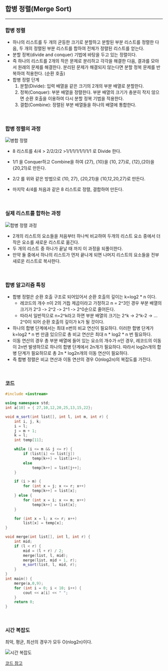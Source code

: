 ## 합병 정렬(Merge Sort)

----

### 합병 정렬

* 하나의 리스트를 두 개의 균등한 크기로 분할하고 분할된 부분 리스트를 정렬한 다음, 두 개의 정렬된 부분 리스트를 합하여 전체가 정렬된 리스트를 얻는다.
* 분할 정복(divide and conquer) 기법에 바탕을 두고 있는 정렬이다.
* 즉 하나의 리스트를 2개의 작은 문제로 분리하고 각각을 해결한 다음, 결과를 모아서 원래의 문제를 해결한다. 분리된 문제가 해결되지 않는다면 분할 정복 문제를 반복하여 적용한다. (순환 호출)
* 합병 정렬 단계
  1. 분할(Divide): 입력 배열을 같은 크기의 2개의 부분 배열로 분할한다.
  2. 정복(Conquer): 부분 배열을 정렬한다. 부분 배열의 크기가 충분히 작지 않으면 순환 호출을 이용하여 다시 분할 정복 기법을 적용한다.
  3. 결합(Combine): 정렬된 부분 배열들을 하나의 배열에 통합한다.

<br>

### 합병 정렬의 과정

![병합 정렬](https://user-images.githubusercontent.com/68210266/138544156-e12b7221-c06d-428d-9a01-97c934d9179d.PNG)

* 8 리스트를 4/4 > 2/2/2/2 >1/1/1/1/1/1/1/1 로 Divide 한다.

* 1/1 을 Conquer하고 Combine을 하여 {27}, {10}을 {10, 27}로, {12},{20}을 {20,21}로 만든다.

* 2/2 를 위와 같은 방법으로 {10, 27}, {20,21}을 {10,12,20,27}로 만든다.

* 마지막 4/4를 처음과 같은 8 리스트로 정렬, 결합하여 만든다.

  <br>

### 실제 리스트를 합하는 과정

![합병 정렬 과정](https://user-images.githubusercontent.com/68210266/138544434-09dd20f9-1b33-4ccd-bff1-fd404ab309b5.PNG)

* 2개의 리스트의 요소들을 처음부터 하나씩 비교하여 두개의 리스트 요소 중에서 더 작은 요소를 새로운 리스트로 옮긴다.
* 두 개의 리스트 중 하나가 끝날 때 까지 이 과정을 되풀이한다.
* 만약 둘 중에서 하나의 리스트가 먼저 끝나게 되면 나머지 리스트의 요소들을 전부 새로운 리스트로 복사한다.

<br>

### 합병 알고리즘 특징

* 합병 정렬은 순환 호출 구조로 되어있어서 순환 호출의 깊이는 k=log2 * n 이다.
  * 레코드의 개수 n이 2의 거듭 제곱이라고 가정하고 n = 2^3인 경우 부분 배열의 크기가 2^3 -> 2^2 -> 2^1 -> 2^0순으로 줄어든다.
  * 따라서 일반적으로 n=2^k라고 하면 부분 배열의 크기는 2^k -> 2^k-2 -> ... 2^0이 되어 순환 호출의 깊이가 k가 될 것이다.
* 하나의 합병 단계에서는 최대 n번의 비교 연산이 필요하다. 이러한 합병 단계가 k=log2 * n 번 만큼 있으므로 총 비교 연산은 최대 n * log2 * n 번 필요하다.
* 이동 연산의 경우 총 부분 배열에 들어 있는 요소의 개수가 n인 경우, 레코드의 이동이 2n번 발생하므로 하나의 합병 단계에서 2n개가 필요하다. 따라서 log2n개의 합병 단계가 필요하므로 총 2n * log2n개의 이동 연산이 필요하다.
* 즉 합병 정렬은 비교 연산과 이동 연산의 경우 O(nlog2n)의 복잡도를 가진다.

<br>

### 코드

```c++
#include <iostream>

using namespace std;
int a[10] = { 27,10,12,20,25,13,15,22};

void m_sort(int list[], int l, int m, int r) {
	int i, j, k;
	i = l;
	j = m + 1;
	k = l;
	int temp[11];

	while (i <= m && j <= r) {
		if (list[i] <= list[j])
			temp[k++] = list[i++];
		else
			temp[k++] = list[j++];
	}

	if (i > m) {
		for (int x = j; x <= r; x++)
			temp[k++] = list[x];
	} else {
		for (int x = i; x <= m; x++)
			temp[k++] = list[x];
	}

	for (int x = l; x <= r; x++)
		list[x] = temp[x];
}

void merge(int list[], int l, int r) {
	int mid;
	if (l < r) {
		mid = (l + r) / 2;
		merge(list, l, mid);
		merge(list, mid + 1, r);
		m_sort(list, l, mid, r);
	}
}
int main() {
	merge(a,0,9);
	for (int i = 0; i < 10; i++) {
		cout << a[i] << " ";
	}
	return 0;
}
```

<br>

### 시간 복잡도

최악, 평균, 최선의 경우가 모두 O(nlog2n)이다.

![시간 복잡도](https://user-images.githubusercontent.com/68210266/138546341-18b51c16-8587-403e-9717-707d27108e6d.PNG)



[코드 참고](https://hsho.tistory.com/27)